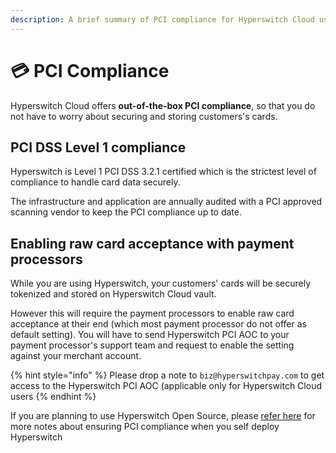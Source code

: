 ```yaml
---
description: A brief summary of PCI compliance for Hyperswitch Cloud users
---
```


# 💳 PCI Compliance

Hyperswitch Cloud offers **out-of-the-box PCI compliance**, so that you do not have to worry about securing and storing customers's cards.

## PCI DSS Level 1 compliance <a href="#docs-internal-guid-959e0903-7fff-fc13-1542-001b2640a715" id="docs-internal-guid-959e0903-7fff-fc13-1542-001b2640a715"></a>

Hyperswitch is Level 1 PCI DSS 3.2.1 certified which is the strictest level of compliance to handle card data securely.

The infrastructure and application are annually audited with a PCI approved scanning vendor to keep the PCI compliance up to date.

## Enabling raw card acceptance with payment processors <a href="#docs-internal-guid-959e0903-7fff-fc13-1542-001b2640a715" id="docs-internal-guid-959e0903-7fff-fc13-1542-001b2640a715"></a>

While you are using Hyperswitch, your customers' cards will be securely tokenized and stored on Hyperswitch Cloud vault.

However this will require the payment processors to enable raw card acceptance at their end (which most payment processor do not offer as default setting). You will have to send Hyperswitch PCI AOC to your payment processor's support team and request to enable the setting against your merchant account.

{% hint style="info" %}
Please drop a note to `biz@hyperswitchpay.com` to get access to the Hyperswitch PCI AOC (applicable only for Hyperswitch Cloud users
{% endhint %}

If you are planning to use Hyperswitch Open Source, please [refer here](broken-reference) for more notes about ensuring PCI compliance when you self deploy Hyperswitch

